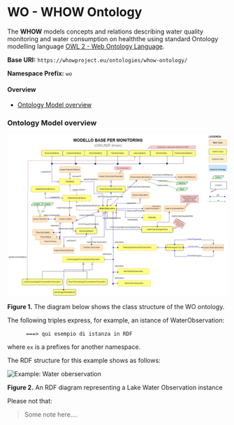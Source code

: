 # WO - WHOW Ontology

The **WHOW** models concepts and relations describing water quality monitoring and water consumption on healththe using standard Ontology modelling language [OWL 2 - Web Ontology Language](https://www.w3.org/TR/owl2-overview/).

**Base URI:** `https://whowproject.eu/ontologies/whow-ontology/`

**Namespace Prefix:** `wo`


#### Overview

* [Ontology Model overview](#model-overview)


### <a name="model-overview"></a>Ontology Model overview

![OverallWHOWModelDiagram](images/OverallWHOWModelDiagram.png)

**Figure 1.** The diagram below shows the class structure of the WO ontology. 

The following triples express, for example, an istance of WaterObservation:

```turtle
      ===> qui esempio di istanza in RDF
```

where `ex` is a prefixes for another namespace.

The RDF structure for this example shows as follows:

![Example: Water oberservation](images/WaterObservationINstanceGraph.png)

**Figure 2.** An RDF diagram representing a Lake Water Observation instance 

Please not that:

> Some note here....

